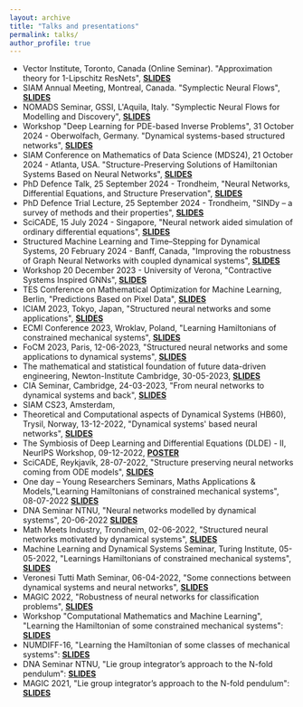 ```yaml
---
layout: archive
title: "Talks and presentations"
permalink: talks/
author_profile: true
---
```

- Vector Institute, Toronto, Canada (Online Seminar). "Approximation theory for 1-Lipschitz ResNets", [**SLIDES**](/slides/slidesVectorInstitute.pdf)
- SIAM Annual Meeting, Montreal, Canada. "Symplectic Neural Flows", [**SLIDES**](/slides/MontrealSIAM.pdf)
-  NOMADS Seminar, GSSI, L'Aquila, Italy. "Symplectic Neural Flows for Modelling and Discovery", [**SLIDES**](/slides/Slides_GSSI_SympFlow.pdf)
- Workshop "Deep Learning for PDE-based Inverse Problems", 31 October 2024 - Oberwolfach, Germany. "Dynamical systems-based structured networks", [**SLIDES**](/slides/slides_oberwolfach.pdf)
- SIAM Conference on Mathematics of Data Science (MDS24), 21 October 2024 - Atlanta, USA. "Structure-Preserving Solutions of Hamiltonian Systems Based on Neural Networks", [**SLIDES**](/slides/Slides_SIAM_2024.pdf)
- PhD Defence Talk, 25 September 2024 - Trondheim, "Neural Networks, Differential Equations, and Structure Preservation", [**SLIDES**](/slides/Slides_Defence.pdf)
- PhD Defence Trial Lecture, 25 September 2024 - Trondheim, "SINDy – a survey of methods and their
properties", [**SLIDES**](/slides/Slides_Trial_Lecture.pdf)
- SciCADE, 15 July 2024 - Singapore, "Neural network aided simulation of ordinary differential equations", [**SLIDES**](/slides/slidesScicade2024.pdf)
- Structured Machine Learning and Time–Stepping for Dynamical Systems, 20 February 2024 - Banff, Canada, "Improving the robustness of Graph
Neural Networks with coupled dynamical systems", [**SLIDES**](/slides/slidesBanff.pdf)
- Workshop 20 December 2023 - University of Verona, "Contractive Systems Inspired GNNs", [**SLIDES**](/slides/slidesUnivrDec2023.pdf)
- TES Conference on Mathematical Optimization for Machine Learning, Berlin, "Predictions Based on Pixel Data", [**SLIDES**](/slides/slidesBerlin.pdf)
- ICIAM 2023, Tokyo, Japan, "Structured neural networks and some applications", [**SLIDES**](https://slides.com/davidemurari/iciam-2023/fullscreen)
- ECMI Conference 2023, Wroklav, Poland, "Learning Hamiltonians of constrained mechanical systems", [**SLIDES**](https://slides.com/davidemurari/learning-hamiltonians-of-constrained-systems-ecmi/fullscreen)
- FoCM 2023, Paris, 12-06-2023, "Structured neural networks and some applications to dynamical systems", [**SLIDES**](https://slides.com/davidemurari/focm-2023/fullscreen)
- The mathematical and statistical foundation of future data-driven engineering, Newton-Institute Cambridge, 30-05-2023, [**SLIDES**](https://slides.com/davidemurari/slides-ini/fullscreen)
- CIA Seminar, Cambridge, 24-03-2023, "From neural networks to dynamical systems and back", [**SLIDES**](https://slides.com/davidemurari/talk-cia/fullscreen)
- SIAM CS23, Amsterdam, 
- Theoretical and Computational aspects of Dynamical Systems (HB60), Trysil, Norway, 13-12-2022, "Dynamical systems' based neural networks", [**SLIDES**](https://slides.com/davidemurari/slides-hb60/fullscreen)
- The Symbiosis of Deep Learning and Differential Equations (DLDE) - II, NeurIPS Workshop, 09-12-2022, [**POSTER**](https://slides.com/davidemurari/poster-dlde/fullscreen)
- SciCADE, Reykjavík, 28-07-2022, "Structure preserving neural networks coming from ODE models", [**SLIDES**](https://slides.com/davidemurari/neural-networks-scicade2022/fullscreen)
- One day – Young Researchers Seminars, Maths Applications & Models,"Learning Hamiltonians of constrained mechanical systems", 08-07-2022 [**SLIDES**](https://slides.com/davidemurari/constrained-hamiltonians-verona/fullscreen)
- DNA Seminar NTNU, "Neural networks modelled by dynamical systems", 20-06-2022 [**SLIDES**](https://slides.com/davidemurari/dna-seminar-2022/fullscreen)
- Math Meets Industry, Trondheim, 02-06-2022, "Structured neural networks motivated by dynamical systems", [**SLIDES**](https://slides.com/davidemurari/talk-mmi/fullscreen)
- Machine Learning and Dynamical Systems Seminar, Turing Institute, 05-05-2022, "Learnings Hamiltonians of constrained mechanical systems", [**SLIDES**](https://slides.com/davidemurari/constrained-hamiltonian/fullscreen)
- Veronesi Tutti Math Seminar, 06-04-2022, "Some connections between dynamical systems and neural networks", [**SLIDES**](https://slides.com/davidemurari/robustness-of-neural-networks)
- MAGIC 2022, "Robustness of neural networks for classification problems", [**SLIDES**](https://slides.com/davidemurari/robustnessmagic2022)
- Workshop "Computational Mathematics and Machine Learning", "Learning the Hamiltonian of some constrained mechanical systems": [**SLIDES**](slides/slidesLeiden.pdf)
- NUMDIFF-16, "Learning the Hamiltonian of some classes of mechanical systems": [**SLIDES**](slides/slidesHalle.pdf)
- DNA Seminar NTNU, "Lie group integrator’s approach to the N-fold pendulum": [**SLIDES**](slides/DNA1st.pdf)
- MAGIC 2021, "Lie group integrator’s approach to the N-fold pendulum": [**SLIDES**](slides/DNA1st.pdf)